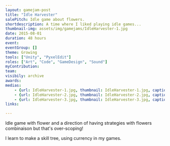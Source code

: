 ```yaml
---
layout: gamejam-post
title: "Idle Harvester"
salePitch: Idle game about flowers.
shortdescription: A time where I liked playing idle games...
thumbnail-img: assets/img/gamejams/IdleHarvester-1.jpg
date: 2015-08-01
duration: 48 hours
event: 
eventGroup: []
theme: Growing
tools: ["Unity", "PyxelEdit"]
roles: ["Art", "Code", "GameDesign", "Sound"]
myContribution: 
team: 
visibily: archive
awards: 
medias: 
    - {url: IdleHarvester-1.jpg, thumbnail: IdleHarvester-1.jpg, caption: "Dig and add flowers to make money."}
    - {url: IdleHarvester-2.jpg, thumbnail: IdleHarvester-2.jpg, caption: "An island full of flowers, making a lot of money."}
    - {url: IdleHarvester-3.jpg, thumbnail: IdleHarvester-3.jpg, caption: "Upgrade tree. Each upgrade has currency and node requirements."}
links: 

---
```

Idle game with flower and a direction of having strategies with flowers combinaison but that's over-scoping!

I learn to make a skill tree, using currency in my games.